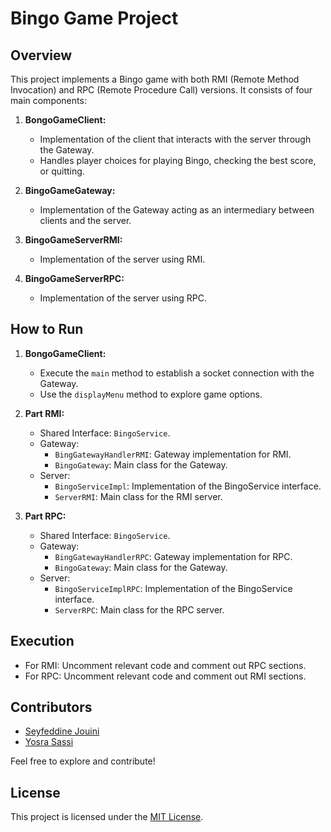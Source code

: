 # Bingo Game Project

## Overview

This project implements a Bingo game with both RMI (Remote Method Invocation) and RPC (Remote Procedure Call) versions. It consists of four main components:

1. **BongoGameClient:**
   - Implementation of the client that interacts with the server through the Gateway.
   - Handles player choices for playing Bingo, checking the best score, or quitting.

2. **BingoGameGateway:**
   - Implementation of the Gateway acting as an intermediary between clients and the server.

3. **BingoGameServerRMI:**
   - Implementation of the server using RMI.

4. **BingoGameServerRPC:**
   - Implementation of the server using RPC.

## How to Run

1. **BongoGameClient:**
   - Execute the `main` method to establish a socket connection with the Gateway.
   - Use the `displayMenu` method to explore game options.

2. **Part RMI:**
   - Shared Interface: `BingoService`.
   - Gateway:
     - `BingGatewayHandlerRMI`: Gateway implementation for RMI.
     - `BingoGateway`: Main class for the Gateway.
   - Server:
     - `BingoServiceImpl`: Implementation of the BingoService interface.
     - `ServerRMI`: Main class for the RMI server.

3. **Part RPC:**
   - Shared Interface: `BingoService`.
   - Gateway:
     - `BingGatewayHandlerRPC`: Gateway implementation for RPC.
     - `BingoGateway`: Main class for the Gateway.
   - Server:
     - `BingoServiceImplRPC`: Implementation of the BingoService interface.
     - `ServerRPC`: Main class for the RPC server.

## Execution

- For RMI: Uncomment relevant code and comment out RPC sections.
- For RPC: Uncomment relevant code and comment out RMI sections.

## Contributors

- [Seyfeddine Jouini](https://github.com/seyfeddine-jouini)
- [Yosra Sassi](https://github.com/yosra-sassi)

Feel free to explore and contribute!

## License

This project is licensed under the [MIT License](LICENSE).
